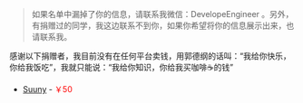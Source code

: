 > 如果名单中漏掉了你的信息，请联系我微信：DevelopeEngineer 。另外，有捐赠过的同学，我这边联系不到你，如果你希望将你的信息展示出来，也请联系我。

感谢以下捐赠者，我目前没有在任何平台卖钱，用郭德纲的话叫：“我给你快乐，你给我饭吃”，我就只能说：“我给你知识，你给我买咖啡☕️的钱”

<!-- - <a href="https://mp.weixin.qq.com/s?__biz=MzI5MjUxNjA4Mw==&mid=100000905&idx=1&sn=dd7956bbb9b1b845a8d8f3875ac11253&chksm=6c017d155b76f403f091420f6639e8f2871dd48b584bec153406906cce88bab610492d8c8a6d&scene=18#wechat_redirect" target="_blank">【前端迷】</a> - <span style="color: red;">￥88</span> -->

- <a href="https://github.com/gaohang1997" target="_blank">Suuny</a> - <span style="color: red;">￥50</span>
